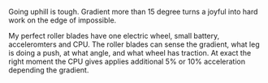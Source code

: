 Going uphill is tough. Gradient more than 15 degree turns a joyful into hard work on the edge of impossible.

My perfect roller blades have one electric wheel, small battery, acceleromters and CPU. The roller blades can sense the gradient, what leg is doing a push, at what angle, and what wheel has traction. At exact the right moment the CPU gives applies additional 5% or 10% acceleration depending the gradient. 
